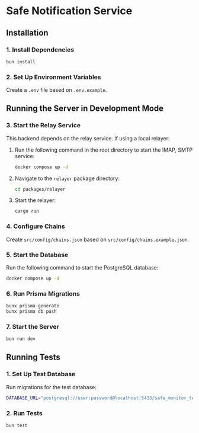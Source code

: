 # Safe Notification Service

## Installation

### 1. Install Dependencies
```bash
bun install
```

### 2. Set Up Environment Variables
Create a `.env` file based on `.env.example`.

## Running the Server in Development Mode

### 3. Start the Relay Service
This backend depends on the relay service. If using a local relayer:

1. Run the following command in the root directory to start the IMAP, SMTP service:
   ```bash
   docker compose up -d
   ```
2. Navigate to the `relayer` package directory:
   ```bash
   cd packages/relayer
   ```
3. Start the relayer:
   ```bash
   cargo run
   ```

### 4. Configure Chains
Create `src/config/chains.json` based on `src/config/chains.example.json`.

### 5. Start the Database
Run the following command to start the PostgreSQL database:
```bash
docker compose up -d
```

### 6. Run Prisma Migrations
```bash
bunx prisma generate
bunx prisma db push
```

### 7. Start the Server
```bash
bun run dev
```

## Running Tests

### 1. Set Up Test Database
Run migrations for the test database:
```bash
DATABASE_URL="postgresql://user:password@localhost:5433/safe_monitor_test" bunx prisma db push
```

### 2. Run Tests
```bash
bun test

